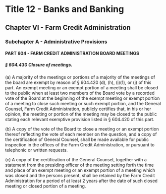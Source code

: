 
# Title 12 - Banks and Banking
## Chapter VI - Farm Credit Administration
### Subchapter A - Administrative Provisions
#### PART 604 - FARM CREDIT ADMINISTRATION BOARD MEETINGS
##### § 604.430 Closure of meetings.

(a) A majority of the meetings or portions of a majority of the meetings of the board are exempt by reason of § 604.420 (d), (h), (i)(1), or (j) of this part. An exempt meeting or an exempt portion of a meeting shall be closed to the public when at least two members of the Board vote by a recorded vote of the Board at the beginning of the exempt meeting or exempt portion of a meeting to close such meeting or such exempt portion, and the General Counsel, Farm Credit Administration, publicly certifies that, in his or her opinion, the meeting or portion of the meeting may be closed to the public stating each relevant exemptive provision listed in § 604.420 of this part.

(b) A copy of the vote of the Board to close a meeting or an exempt portion thereof reflecting the vote of each member on the question, and a copy of the certification of General Counsel, shall be made available for public inspection in the offices of the Farm Credit Administration, or pursuant to telephonic or written requests.

(c) A copy of the certification of the General Counsel, together with a statement from the presiding officer of the meeting setting forth the time and place of an exempt meeting or an exempt portion of a meeting which was closed and the persons present, shall be retained by the Farm Credit Administration for a period of at least 2 years after the date of such closed meeting or closed portion of a meeting.
